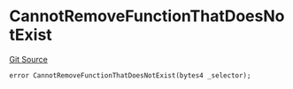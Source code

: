 # CannotRemoveFunctionThatDoesNotExist
[Git Source](https://github.com/thrackle-io/tron/blob/9665732f3266b703cc028112f97a9a18c551bb91/src/protocol/economic/ruleProcessor/RuleProcessorDiamondLib.sol)


```solidity
error CannotRemoveFunctionThatDoesNotExist(bytes4 _selector);
```

